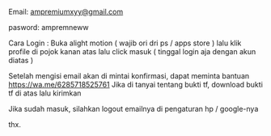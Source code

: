 Email:
ampremiumxyy@gmail.com

pasword: 
ampremneww

Cara Login :
Buka alight motion ( wajib ori dri ps / apps store ) lalu klik profile di pojok kanan atas 
lalu click masuk ( tinggal login aja dengan akun diatas ) 

Setelah mengisi email akan di mintai konfirmasi, dapat meminta bantuan https://wa.me/6285718525761
Jika di tanyai tentang bukti tf, download bukti tf di atas lalu kirimkan

Jika sudah masuk, silahkan logout emailnya di pengaturan hp / google-nya

thx.
